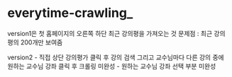 # everytime-crawling_

version1은 첫 홈페이지의 오른쪽 하단 최근 강의평을 가져오는 것
 문제점 : 최근 강의평의 200개만 보여줌
 
 version2 - 직접 상단 강의평가 클릭 후 강의 검색 그리고 교수님마다 다른 강의 중에 원하는 교수님 강좌 클릭 후 크롤링
  미완성 - 원하는 교수님 강좌 선택 부분 미완성
  
  
